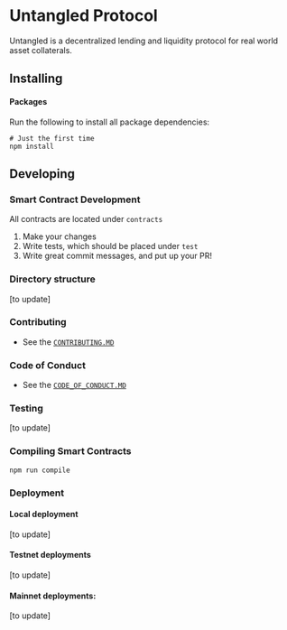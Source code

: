 # Untangled Protocol

Untangled is a decentralized lending and liquidity protocol for real world asset collaterals.

## Installing

#### Packages

Run the following to install all package dependencies:

```shell
# Just the first time
npm install
```

## Developing

### Smart Contract Development

All contracts are located under `contracts`

1. Make your changes
2. Write tests, which should be placed under `test`
3. Write great commit messages, and put up your PR!

### Directory structure

[to update]

### Contributing

- See the [`CONTRIBUTING.MD`](./CONTRIBUTING.MD)

### Code of Conduct

- See the [`CODE_OF_CONDUCT.MD`](./CODE_OF_CONDUCT.MD)

### Testing

[to update]

### Compiling Smart Contracts

```
npm run compile
```

### Deployment

#### Local deployment

[to update]

#### Testnet deployments

[to update]

#### Mainnet deployments:

[to update]
